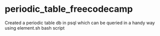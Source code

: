 # periodic_table_freecodecamp
Created a periodic table db in psql which can be queried in a handy way using element.sh bash script
